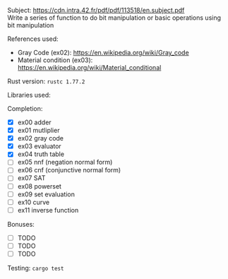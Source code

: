 Subject: https://cdn.intra.42.fr/pdf/pdf/113518/en.subject.pdf \
Write a series of function to do bit manipulation or basic operations using bit manipulation

References used:
- Gray Code (ex02): https://en.wikipedia.org/wiki/Gray_code
- Material condition (ex03): https://en.wikipedia.org/wiki/Material_conditional

Rust version: `rustc 1.77.2`

Libraries used:

Completion:
- [x] ex00 adder
- [x] ex01 mutliplier
- [x] ex02 gray code
- [x] ex03 evaluator
- [x] ex04 truth table
- [ ] ex05 nnf (negation normal form)
- [ ] ex06 cnf (conjunctive normal form)
- [ ] ex07 SAT
- [ ] ex08 powerset
- [ ] ex09 set evaluation
- [ ] ex10 curve
- [ ] ex11 inverse function

Bonuses:
- [ ] TODO
- [ ] TODO
- [ ] TODO

Testing:
`cargo test`